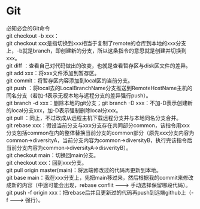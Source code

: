 # Git  
必知必会的Git命令  
git checkout -b xxx：  
git checkout xxx是指切换到xxx相当于复制了remote的仓库到本地的xxx分支上，-b就是branch，即创建新的分支，所以这条指令的意思就是创建并切换到xxx。  
git diff ：查看自己对代码做出的改变，也就是查看暂存区与disk区文件的差异。  
git add xxx：将xxx文件添加到暂存区。  
git commit：将暂存区内容添加到local区的当前分支。  
git push ：将local去的LocalBranchName分支推送到RemoteHostName主机的同名分支（若加-f表示无视本地与远程分支的差异强行push）。  
git branch -d xxx：删除本地的git分支；git branch -D xxx：不加-D表示创建新的local分支xxx，加-D表示强制删除local分xxx。  
git pull ：同上，不过改成从远程主机下载远程分支并与本地同名分支合并。  
git rebase xxx：假设当前分支与xxx分支存在共同部分common，该指令用xxx分支包括common在内的整体替换当前分支的common部分（原先xxx分支内容为common->diversityA，当前分支内容为common->diversityB，执行完该指令后当前分支内容为common->diversityA->disverityB）。  
git checkout main：切换回main分支。  
git checkout xxx：回到xxx分支。  
git pull origin master(main)：将远端修改过的代码再更新到本地。  
git base main：我在xxx分支上，先把main移过来，然后根据我的commit来修改成新的内容（中途可能会出现，rebase conflit ---> 手动选择保留哪段代码）。  
git push -f origin xxx：把rebase后并且更新过的代码再push到远端github上（-f ---> 强行）。  
